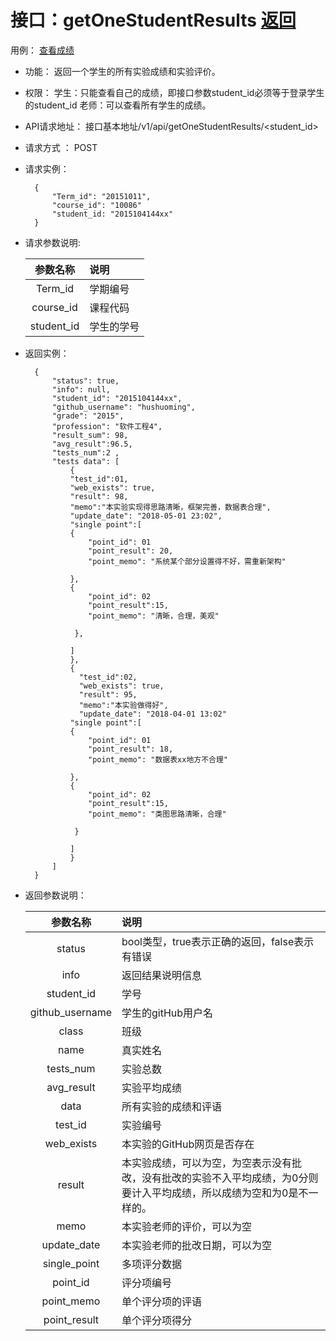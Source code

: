 <!-- markdownlint-disable MD033-->
<!-- 禁止MD033类型的警告 https://www.npmjs.com/package/markdownlint -->

# 接口：getOneStudentResults  [返回](../README.md)
用例： [查看成绩](../用例/查看成绩.md)

- 功能：
    返回一个学生的所有实验成绩和实验评价。
    
- 权限：
    学生：只能查看自己的成绩，即接口参数student_id必须等于登录学生的student_id
    老师：可以查看所有学生的成绩。
    
- API请求地址： 
    接口基本地址/v1/api/getOneStudentResults/<student_id>

- 请求方式 ：
    POST
- 请求实例：

        {
            "Term_id": "20151011",
            "course_id": "10086"
            "student_id: "2015104144xx"
        }
- 请求参数说明:        

  |参数名称|说明|
  |:---------:|:--------------------------------------------------------|      
  |Term_id|学期编号|
  |course_id|课程代码|
  |student_id|学生的学号|
    
- 返回实例：

        {         
            "status": true,
            "info": null,    
            "student_id": "2015104144xx", 
            "github_username": "hushuoming", 
            "grade": "2015", 
            "profession": "软件工程4", 
            "result_sum": 98,
            "avg_result":96.5, 
            "tests_num":2 ,   
            "tests data": [
                {
                "test_id":01,
                "web_exists": true, 
                "result": 98, 
                "memo":"本实验实现得思路清晰，框架完善，数据表合理",
                "update_date": "2018-05-01 23:02",
                "single point":[
                {
                    "point_id": 01
                    "point_result": 20,
                    "point_memo": "系统某个部分设置得不好，需重新架构"
                   
                },
                {
                    "point_id": 02
                    "point_result":15, 
                    "point_memo": "清晰，合理，美观"
                                   
                 },
                
                ]
                }, 
                {
                  "test_id":02,
                  "web_exists": true, 
                  "result": 95, 
                  "memo":"本实验做得好",
                  "update_date": "2018-04-01 13:02"
                "single point":[
                {
                    "point_id": 01
                    "point_result": 18,
                    "point_memo": "数据表xx地方不合理"
                   
                },
                {
                    "point_id": 02
                    "point_result":15, 
                    "point_memo": "类图思路清晰，合理"
                                   
                 }
                
                ]
                }
            ] 
        }
 
- 返回参数说明：    
 
  |参数名称|说明|
  |:---------:|:--------------------------------------------------------|      
  |status|bool类型，true表示正确的返回，false表示有错误|
  |info|返回结果说明信息|
  |student_id|学号|
  |github_username|学生的gitHub用户名|
  |class|班级|
  |name|真实姓名|   
  |tests_num|实验总数|
  |avg_result|实验平均成绩|   
  |data|所有实验的成绩和评语|
  |test_id|实验编号|
  |web_exists|本实验的GitHub网页是否存在|
  |result|本实验成绩，可以为空，为空表示没有批改，没有批改的实验不入平均成绩，为0分则要计入平均成绩，所以成绩为空和为0是不一样的。|
  |memo|本实验老师的评价，可以为空|
  |update_date|本实验老师的批改日期，可以为空|
  |single_point|多项评分数据|
  |point_id|评分项编号|
  |point_memo|单个评分项的评语|
  |point_result|单个评分项得分|
 
  
  



